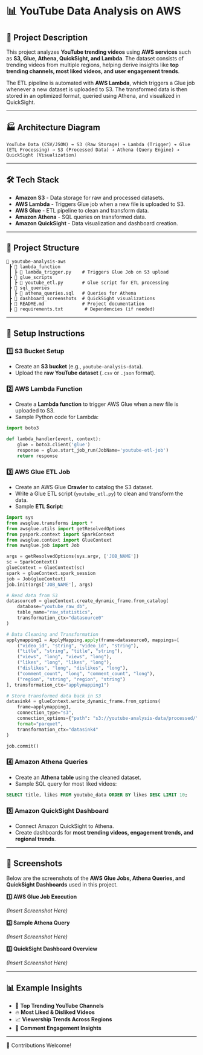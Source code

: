 # 📊 YouTube Data Analysis on AWS

## 📌 Project Description

This project analyzes **YouTube trending videos** using **AWS services** such as **S3, Glue, Athena, QuickSight, and Lambda**. The dataset consists of trending videos from multiple regions, helping derive insights like **top trending channels, most liked videos, and user engagement trends**.

The ETL pipeline is automated with **AWS Lambda**, which triggers a Glue job whenever a new dataset is uploaded to S3. The transformed data is then stored in an optimized format, queried using Athena, and visualized in QuickSight.

---

## 🏭 Architecture Diagram

```
YouTube Data (CSV/JSON) ➔ S3 (Raw Storage) ➔ Lambda (Trigger) ➔ Glue (ETL Processing) ➔ S3 (Processed Data) ➔ Athena (Query Engine) ➔ QuickSight (Visualization)
```

---

## 🛠 Tech Stack

- **Amazon S3** - Data storage for raw and processed datasets.
- **AWS Lambda** - Triggers Glue job when a new file is uploaded to S3.
- **AWS Glue** - ETL pipeline to clean and transform data.
- **Amazon Athena** - SQL queries on transformed data.
- **Amazon QuickSight** - Data visualization and dashboard creation.

---

## 📼 Project Structure

```
📆 youtube-analysis-aws
 ┣ 📂 lambda_function
 ┃ ┣ 📄 lambda_trigger.py    # Triggers Glue Job on S3 upload
 ┣ 📂 glue_scripts
 ┃ ┣ 📄 youtube_etl.py       # Glue script for ETL processing
 ┣ 📂 sql_queries
 ┃ ┣ 📄 athena_queries.sql   # Queries for Athena
 ┣ 📂 dashboard_screenshots  # QuickSight visualizations
 ┣ 📄 README.md              # Project documentation
 ┣ 📄 requirements.txt        # Dependencies (if needed)
```

---

## 🚀 Setup Instructions

### 1️⃣ **S3 Bucket Setup**

- Create an **S3 bucket** (e.g., `youtube-analysis-data`).
- Upload the **raw YouTube dataset** (`.csv` or `.json` format).

### 2️⃣ **AWS Lambda Function**

- Create a **Lambda function** to trigger AWS Glue when a new file is uploaded to S3.
- Sample Python code for Lambda:

```python
import boto3

def lambda_handler(event, context):
    glue = boto3.client('glue')
    response = glue.start_job_run(JobName='youtube-etl-job')
    return response
```

### 3️⃣ **AWS Glue ETL Job**

- Create an AWS Glue **Crawler** to catalog the S3 dataset.
- Write a Glue ETL script (`youtube_etl.py`) to clean and transform the data.
- Sample **ETL Script**:

```python
import sys
from awsglue.transforms import *
from awsglue.utils import getResolvedOptions
from pyspark.context import SparkContext
from awsglue.context import GlueContext
from awsglue.job import Job

args = getResolvedOptions(sys.argv, ['JOB_NAME'])
sc = SparkContext()
glueContext = GlueContext(sc)
spark = glueContext.spark_session
job = Job(glueContext)
job.init(args['JOB_NAME'], args)

# Read data from S3
datasource0 = glueContext.create_dynamic_frame.from_catalog(
    database="youtube_raw_db",
    table_name="raw_statistics",
    transformation_ctx="datasource0"
)

# Data Cleaning and Transformation
applymapping1 = ApplyMapping.apply(frame=datasource0, mappings=[
    ("video_id", "string", "video_id", "string"),
    ("title", "string", "title", "string"),
    ("views", "long", "views", "long"),
    ("likes", "long", "likes", "long"),
    ("dislikes", "long", "dislikes", "long"),
    ("comment_count", "long", "comment_count", "long"),
    ("region", "string", "region", "string")
], transformation_ctx="applymapping1")

# Store transformed data back in S3
datasink4 = glueContext.write_dynamic_frame.from_options(
    frame=applymapping1,
    connection_type="s3",
    connection_options={"path": "s3://youtube-analysis-data/processed/", "partitionKeys": ["region"]},
    format="parquet",
    transformation_ctx="datasink4"
)

job.commit()
```

### 4️⃣ **Amazon Athena Queries**

- Create an **Athena table** using the cleaned dataset.
- Sample SQL query for most liked videos:

```sql
SELECT title, likes FROM youtube_data ORDER BY likes DESC LIMIT 10;
```

### 5️⃣ **Amazon QuickSight Dashboard**

- Connect Amazon QuickSight to Athena.
- Create dashboards for **most trending videos, engagement trends, and regional trends**.

---

## 📸 Screenshots

Below are the screenshots of the **AWS Glue Jobs, Athena Queries, and QuickSight Dashboards** used in this project.

**1️⃣ AWS Glue Job Execution**

*(Insert Screenshot Here)*

**2️⃣ Sample Athena Query**

*(Insert Screenshot Here)*

**3️⃣ QuickSight Dashboard Overview**

*(Insert Screenshot Here)*

---

## 📊 Example Insights

- 🎥 **Top Trending YouTube Channels**
- 🔥 **Most Liked & Disliked Videos**
- 📈 **Viewership Trends Across Regions**
- 💬 **Comment Engagement Insights**

---


👥 Contributions Welcome!

